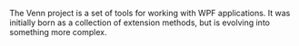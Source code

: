 The Venn project is a set of tools for working with WPF applications. It was initially born as a collection of extension methods, but is evolving into something more complex.
